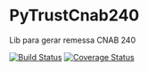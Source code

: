 # PyTrustCnab240
Lib para gerar remessa CNAB 240


[![Build Status](https://travis-ci.org/Trust-Code/PyTrustCnab240.svg?branch=master)](https://travis-ci.org/Trust-Code/PyTrustCnab240)
[![Coverage Status](https://coveralls.io/repos/github/Trust-Code/PyTrustCnab240/badge.svg?branch=master)](https://coveralls.io/github/Trust-Code/PyTrustCnab240?branch=master)
